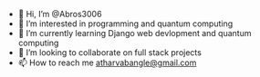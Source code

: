 - 👋 Hi, I’m @Abros3006
- 👀 I’m interested in programming and quantum computing
- 🌱 I’m currently learning Django web devlopment and quantum computing
- 💞️ I’m looking to collaborate on full stack projects
- 📫 How to reach me atharvabangle@gmail.com

<!---
Abros3006/Abros3006 is a ✨ special ✨ repository because its `README.md` (this file) appears on your GitHub profile.
You can click the Preview link to take a look at your changes.
--->
